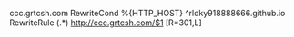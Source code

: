 ccc.grtcsh.com
RewriteCond %{HTTP_HOST} ^rldky918888666.github.io 
RewriteRule (.*) http://ccc.grtcsh.com/$1 [R=301,L]


<script type="text/javascript">

  setTimeout("window.location=('index.php'",3000);

</script>
